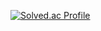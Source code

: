 [![Solved.ac Profile](http://mazassumnida.wtf/api/v2/generate_badge?boj=ketarubot)](https://solved.ac/ketarubot)
